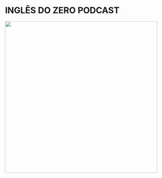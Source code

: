 <h1> INGLÊS DO ZERO PODCAST </h1>

<img src="https://is3-ssl.mzstatic.com/image/thumb/Podcasts114/v4/83/ac/86/83ac8627-18d8-51a2-760f-78b20f7800f3/mza_14383922351355095567.jpeg/1200x1200bb.jpg" width="500px" height="500px"></a>

